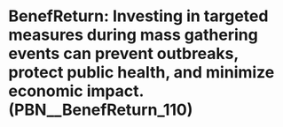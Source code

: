 # BenefReturn: __Investing in targeted measures during mass gathering events can prevent outbreaks, protect public health, and minimize economic impact.__ (PBN__BenefReturn_110)

